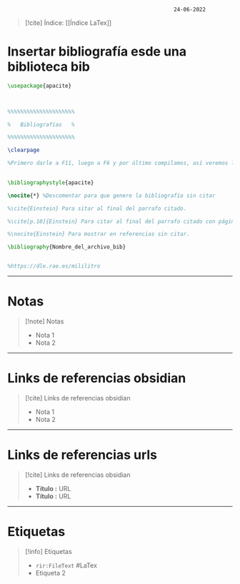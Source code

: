 														24-06-2022

>[!cite] Índice: [[Índice LaTex]]

# Insertar bibliografía esde una biblioteca bib

```Latex
\usepackage{apacite}

  

%%%%%%%%%%%%%%%%%%%%%

%	Bibliografías	%

%%%%%%%%%%%%%%%%%%%%%

\clearpage

%Primero darle a F11, luego a F6 y por último compilamos, así veremos la bibliografía, esto cada vez que hagamos una citación en nuestro documento.
  

\bibliographystyle{apacite}

\nocite{*} %Descomentar para que genere la bibliografía sin citar

%\cite{Einstein} Para sitar al final del parrafo citado.

%\cite[p.10]{Einstein} Para citar al final del parrafo citado con página.

%\nocite{Einstein} Para mostrar en referencias sin citar.

\bibliography{Nombre_del_archivo_bib}


%https://dle.rae.es/mililitro
```


--------------------------------------------------

# Notas
> [!note]  Notas
> - Nota 1
> - Nota 2

--------------------------------------------------

# Links de referencias obsidian

> [!cite]  Links de referencias obsidian
> - Nota 1
> - Nota 2

--------------------------------------------------

# Links de referencias urls

> [!cite]  Links de referencias obsidian
> - __Título :__ URL
> - __Título :__ URL

--------------------------------------------------

# Etiquetas
> [!info] Etiquetas
> - `rir:FileText` #LaTex
> - Etiqueta 2